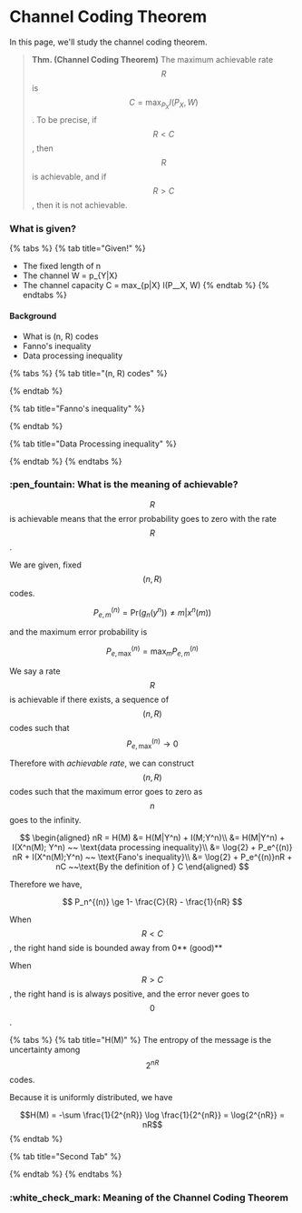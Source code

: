 # Channel Coding Theorem

In this page, we'll study the channel coding theorem.

> **Thm. (Channel Coding Theorem)** The maximum achievable rate $$R$$ is $$C= \max_{P_X} I(P_X , W)$$. To be precise, if $$R< C$$, then $$R$$ is achievable, and if $$R>C$$, then it is not achievable.

### What is given?

{% tabs %}
{% tab title="Given!" %}
* The fixed length of n
* The channel W = p\_{Y|X}
* The channel capacity C = max_{p|X} I(P_\_X, W)&#x20;
{% endtab %}
{% endtabs %}

#### Background&#x20;

* What is (n, R) codes
* Fanno's inequality
* Data processing inequality&#x20;

{% tabs %}
{% tab title="(n, R) codes" %}

{% endtab %}

{% tab title="Fanno's inequality" %}

{% endtab %}

{% tab title="Data Processing inequality" %}

{% endtab %}
{% endtabs %}

### :pen\_fountain: What is the meaning of achievable?

$$R$$ is achievable means that the error probability goes to zero with the rate $$R$$.

We are given, fixed $$(n, R)$$ codes.

$$
P_{e,m}^{(n)} = \text{Pr}(g_n(y^n)) \ne m| x^n(m))
$$

and the maximum error probability is&#x20;

$$P_{e, \text{max}}^{(n)} = \max_m P_{e,m}^{(n)}$$&#x20;

We say a rate $$R$$ is achievable if there exists, a sequence of $$(n, R)$$ codes such that $$P_{e, \text{max}}^{(n)} \rightarrow 0$$

Therefore with _achievable rate_, we can construct $$(n, R)$$ codes such that the maximum error goes to zero as $$n$$ goes to the infinity.

$$
\begin{aligned} nR = H(M) &= H(M|Y^n) + I(M;Y^n)\\ &= H(M|Y^n) + I(X^n(M); Y^n) ~~ \text{data processing inequality}\\ &= \log{2} + P_e^{(n)} nR + I(X^n(M);Y^n) ~~ \text{Fano's inequality}\\ &= \log{2} + P_e^{(n)}nR + nC ~~\text{By the definition of } C \end{aligned}
$$

Therefore we have,

$$
P_n^{(n)} \ge 1- \frac{C}{R} - \frac{1}{nR}
$$

When $$R<C$$, the right hand side is bounded away from 0** (good)**

When $$R>C$$, the right hand is is always positive, and the error never goes to $$0$$.&#x20;

{% tabs %}
{% tab title="H(M)" %}
The entropy of the message is the uncertainty among  $$2^{nR}$$ codes.&#x20;

Because it is uniformly distributed, we have&#x20;

$$H(M) = -\sum \frac{1}{2^{nR}} \log \frac{1}{2^{nR}} =  \log{2^{nR}} = nR$$&#x20;
{% endtab %}

{% tab title="Second Tab" %}

{% endtab %}
{% endtabs %}

### :white\_check\_mark: Meaning of the Channel Coding Theorem



